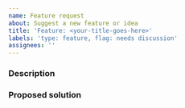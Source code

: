 ```yaml
---
name: Feature request
about: Suggest a new feature or idea
title: 'Feature: <your-title-goes-here>'
labels: 'type: feature, flag: needs discussion'
assignees: ''
---
```


### Description

<!-- A clear and concise description of what the problem is. Ex. I'm always frustrated when [...] -->

### Proposed solution

<!-- A clear and concise description of how this feature should work -->
<!-- If you had multiple approaches please list any alternative solutions or features you've considered. -->
